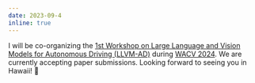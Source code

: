 ```yaml
---
date: 2023-09-4
inline: true
---
```


I will be co-organizing the <a href="https://llvm-ad.github.io/">1st Workshop on Large Language and Vision Models
for Autonomous Driving (LLVM-AD)</a> during <a href="https://wacv2024.thecvf.com/">WACV 2024</a>. We are currently accepting paper submissions. Looking forward to seeing you in
Hawaii! 🌴
